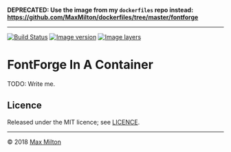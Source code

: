**DEPRECATED: Use the image from my `dockerfiles` repo instead: <https://github.com/MaxMilton/dockerfiles/tree/master/fontforge>**

---

[![Build Status](https://travis-ci.org/MaxMilton/docker-fontforge.svg?branch=master)](https://travis-ci.org/MaxMilton/docker-fontforge) [![Image version](https://images.microbadger.com/badges/version/maxmilton/fontforge.svg)](https://microbadger.com/images/maxmilton/fontforge) [![Image layers](https://images.microbadger.com/badges/image/maxmilton/fontforge.svg)](https://microbadger.com/images/maxmilton/fontforge)

# FontForge In A Container

TODO: Write me.

## Licence

Released under the MIT licence; see [LICENCE](https://github.com/MaxMilton/docker-fontforge/blob/master/LICENCE).

-----

© 2018 [Max Milton](https://maxmilton.com)
